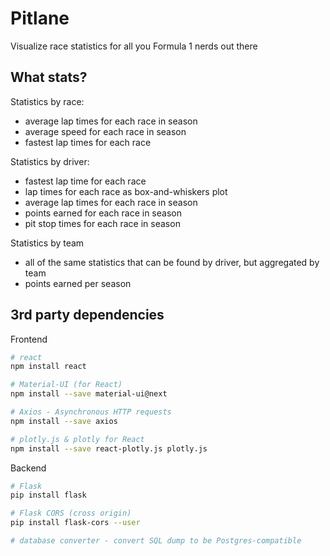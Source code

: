 # Pitlane
Visualize race statistics for all you Formula 1 nerds out there

## What stats?

Statistics by race:
* average lap times for each race in season
* average speed for each race in season
* fastest lap times for each race

Statistics by driver:
* fastest lap time for each race
* lap times for each race as box-and-whiskers plot
* average lap times for each race in season
* points earned for each race in season
* pit stop times for each race in season 

Statistics by team
* all of the same statistics that can be found by driver, but aggregated by team
* points earned per season


## 3rd party dependencies

Frontend
```bash
# react
npm install react

# Material-UI (for React)
npm install --save material-ui@next

# Axios - Asynchronous HTTP requests
npm install --save axios

# plotly.js & plotly for React
npm install --save react-plotly.js plotly.js
```

Backend
```bash
# Flask
pip install flask

# Flask CORS (cross origin)
pip install flask-cors --user

# database converter - convert SQL dump to be Postgres-compatible 
```